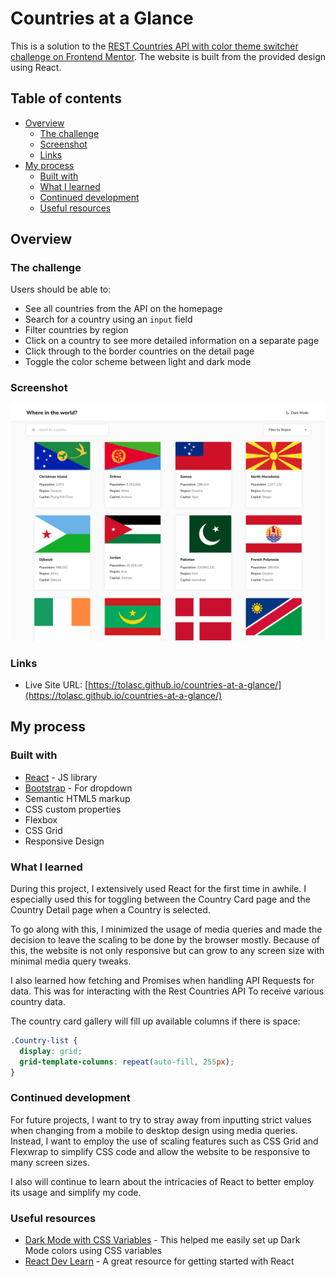 # Countries at a Glance

This is a solution to the [REST Countries API with color theme switcher challenge on Frontend Mentor](https://www.frontendmentor.io/challenges/rest-countries-api-with-color-theme-switcher-5cacc469fec04111f7b848ca). The website is built from the provided design using React.

## Table of contents

- [Overview](#overview)
  - [The challenge](#the-challenge)
  - [Screenshot](#screenshot)
  - [Links](#links)
- [My process](#my-process)
  - [Built with](#built-with)
  - [What I learned](#what-i-learned)
  - [Continued development](#continued-development)
  - [Useful resources](#useful-resources)

## Overview

### The challenge

Users should be able to:

- See all countries from the API on the homepage
- Search for a country using an `input` field
- Filter countries by region
- Click on a country to see more detailed information on a separate page
- Click through to the border countries on the detail page
- Toggle the color scheme between light and dark mode

### Screenshot

![](./preview.png)

### Links

- Live Site URL: [https://tolasc.github.io/countries-at-a-glance/](https://tolasc.github.io/countries-at-a-glance/)

## My process

### Built with

- [React](https://reactjs.org/) - JS library
- [Bootstrap](https://react-bootstrap.netlify.app/) - For dropdown
- Semantic HTML5 markup
- CSS custom properties
- Flexbox
- CSS Grid
- Responsive Design

### What I learned

During this project, I extensively used React for the first time in awhile. I especially used this for toggling between the Country Card page and the Country Detail page when a Country is selected.

To go along with this, I minimized the usage of media queries and made the decision to leave the scaling to be done by the browser mostly. Because of this, the website is not only responsive but can grow to any screen size with minimal media query tweaks.

I also learned how fetching and Promises when handling API Requests for data. This was for interacting with the Rest Countries API To receive various country data.

The country card gallery will fill up available columns if there is space:

```css
.Country-list {
  display: grid;
  grid-template-columns: repeat(auto-fill, 255px);
}
```

### Continued development

For future projects, I want to try to stray away from inputting strict values when changing from a mobile to desktop design using media queries. Instead, I want to employ the use of scaling features such as CSS Grid and Flexwrap to simplify CSS code and allow the website to be responsive to many screen sizes.

I also will continue to learn about the intricacies of React to better employ its usage and simplify my code.

### Useful resources

- [Dark Mode with CSS Variables](https://pedromarquez.dev/blog/2022/7/dark-mode-css) - This helped me easily set up Dark Mode colors using CSS variables
- [React Dev Learn](https://react.dev/learn) - A great resource for getting started with React
